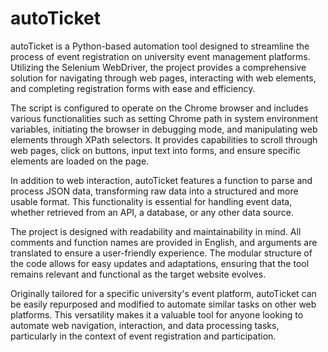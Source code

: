 # autoTicket
autoTicket is a Python-based automation tool designed to streamline the process of event registration on university event management platforms. Utilizing the Selenium WebDriver, the project provides a comprehensive solution for navigating through web pages, interacting with web elements, and completing registration forms with ease and efficiency.

The script is configured to operate on the Chrome browser and includes various functionalities such as setting Chrome path in system environment variables, initiating the browser in debugging mode, and manipulating web elements through XPath selectors. It provides capabilities to scroll through web pages, click on buttons, input text into forms, and ensure specific elements are loaded on the page.

In addition to web interaction, autoTicket features a function to parse and process JSON data, transforming raw data into a structured and more usable format. This functionality is essential for handling event data, whether retrieved from an API, a database, or any other data source.

The project is designed with readability and maintainability in mind. All comments and function names are provided in English, and arguments are translated to ensure a user-friendly experience. The modular structure of the code allows for easy updates and adaptations, ensuring that the tool remains relevant and functional as the target website evolves.

Originally tailored for a specific university's event platform, autoTicket can be easily repurposed and modified to automate similar tasks on other web platforms. This versatility makes it a valuable tool for anyone looking to automate web navigation, interaction, and data processing tasks, particularly in the context of event registration and participation.
